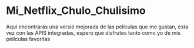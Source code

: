 # Mi_Netflix_Chulo_Chulisimo
Aqui encontrarás una versió mejorada de las películas que me gustan, esta vez con las APIS integradas, espero que disfrutes tanto como yo de mis películas favoritas
